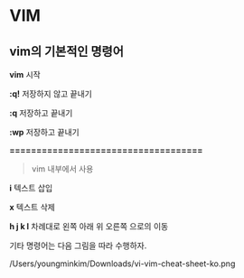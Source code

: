 # VIM

## vim의 기본적인 명령어

**vim**	시작

**:q!**	저장하지 않고 끝내기

**:q**		저장하고 끝내기

**:wp**	저장하고 끝내기

**====================================**

>vim 내부에서 사용

**i**		텍스트 삽입

**x** 		텍스트 삭제

**h j k l**		차례대로 왼쪽 아래 위 오른쪽 으로의 이동

기타 명령어는 다음 그림을 따라 수행하자.

/Users/youngminkim/Downloads/vi-vim-cheat-sheet-ko.png